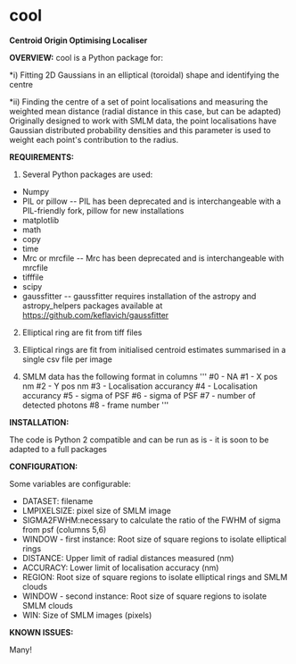# cool
**Centroid Origin Optimising Localiser**


**OVERVIEW:**
cool is a Python package for: 

*i) Fitting 2D Gaussians in an elliptical (toroidal) shape and identifying the centre 

*ii) Finding the centre of a set of point localisations and measuring the weighted mean distance (radial distance in this case, but can be adapted) Originally designed to work with SMLM data, the point localisations have Gaussian distributed probability densities and this parameter is used to weight each point's contribution to the radius. 


**REQUIREMENTS:**

 1. Several Python packages are used:

  * Numpy
  * PIL or pillow -- PIL has been deprecated and is interchangeable with a PIL-friendly fork, pillow for new installations
  * matplotlib
  * math
  * copy
  * time
  * Mrc or mrcfile -- Mrc has been deprecated and is interchangeable with mrcfile
  * tifffile
  * scipy
  * gaussfitter -- gaussfitter requires installation of the astropy and astropy_helpers packages available at https://github.com/keflavich/gaussfitter

 2. Elliptical ring are fit from tiff files

 3. Elliptical rings are fit from initialised centroid estimates summarised in a single csv file per image

 4. SMLM data has the following format in columns
''' 
#0 - NA
#1 - X pos nm
#2 - Y pos nm
#3 - Localisation accurancy
#4 - Localisation accurancy
#5 - sigma of PSF
#6 - sigma of PSF
#7 - number of detected photons
#8 - frame number
'''


**INSTALLATION:**

The code is Python 2 compatible and can be run as is - it is soon to be adapted to a full packages


**CONFIGURATION:**

Some variables are configurable:

 * DATASET: filename
 * LMPIXELSIZE: pixel size of SMLM image
 * SIGMA2FWHM:necessary to calculate the ratio of the FWHM of sigma from psf (columns 5,6)
 * WINDOW - first instance: Root size of square regions to isolate elliptical rings
 * DISTANCE: Upper limit of radial distances measured (nm)
 * ACCURACY:  Lower limit of localisation accuracy (nm)
 * REGION: Root size of square regions to isolate elliptical rings and SMLM clouds
 * WINDOW - second instance: Root size of square regions to isolate SMLM clouds
 * WIN: Size of SMLM images (pixels)


**KNOWN ISSUES:** 

Many!





